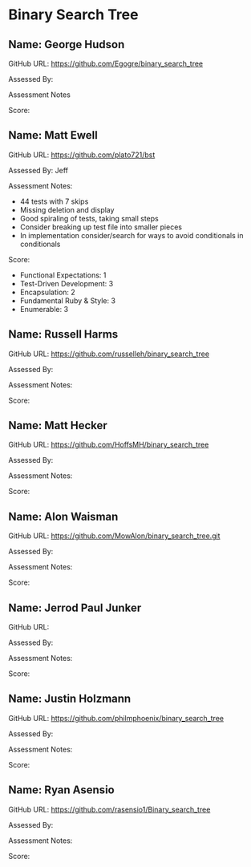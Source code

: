 # Binary Search Tree

## Name: George Hudson

GitHub URL: https://github.com/Egogre/binary_search_tree

Assessed By:

Assessment Notes

Score:



## Name: Matt Ewell

GitHub URL: https://github.com/plato721/bst

Assessed By: Jeff

Assessment Notes:

* 44 tests with 7 skips
* Missing deletion and display
* Good spiraling of tests, taking small steps
* Consider breaking up test file into smaller pieces
* In implementation consider/search for ways to avoid conditionals in conditionals

Score:

* Functional Expectations: 1
* Test-Driven Development: 3
* Encapsulation: 2
* Fundamental Ruby & Style: 3
* Enumerable: 3

## Name: Russell Harms

GitHub URL: https://github.com/russelleh/binary_search_tree

Assessed By:

Assessment Notes:

Score:



## Name: Matt Hecker

GitHub URL: https://github.com/HoffsMH/binary_search_tree

Assessed By:

Assessment Notes:

Score:



## Name: Alon Waisman

GitHub URL: https://github.com/MowAlon/binary_search_tree.git

Assessed By:

Assessment Notes:

Score:



## Name: Jerrod Paul Junker

GitHub URL:

Assessed By:

Assessment Notes:

Score:




## Name: Justin Holzmann

GitHub URL: https://github.com/philmphoenix/binary_search_tree

Assessed By:

Assessment Notes:

Score:



## Name: Ryan Asensio

GitHub URL: https://github.com/rasensio1/Binary_search_tree

Assessed By:

Assessment Notes:

Score:
